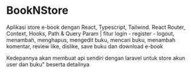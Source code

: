 # BookNStore

Aplikasi store e-book dengan React, Typescript, Tailwind. React Router, Context, Hooks, Path & Query Param | fitur login - register - logout, menambah, menghapus, mengedit buku, mencari buku, menambah komentar, review like, dislike, save buku dan download e-book 

Kedepannya akan membuat api sendiri dengan laravel untuk store akun user dan buku" beserta detailnya
